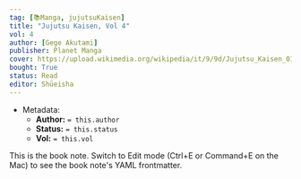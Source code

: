 ```yaml
---
tag: [📚Manga, jujutsuKaisen]
title: "Jujutsu Kaisen, Vol 4"
vol: 4
author: [Gege Akutami]
publisher: Planet Manga
cover: https://upload.wikimedia.org/wikipedia/it/9/9d/Jujutsu_Kaisen_01.jpg
bought: True
status: Read
editor: Shūeisha
---
```



- Metadata:
	- **Author:** `= this.author`
	- **Status:** `= this.status`
	- **Vol:** `= this.vol`

This is the book note. Switch to Edit mode (Ctrl+E or Command+E on the Mac) to see the book note's YAML frontmatter.